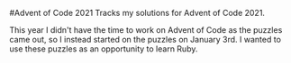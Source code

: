 #Advent of Code 2021
Tracks my solutions for Advent of Code 2021.

This year I didn't have the time to work on Advent of Code as the puzzles came out, so I instead started on the puzzles on January 3rd. I wanted to use these puzzles as an opportunity to learn Ruby.
